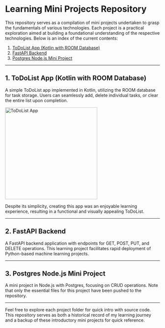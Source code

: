 # Learning Mini Projects Repository

This repository serves as a compilation of mini projects undertaken to grasp the fundamentals of various technologies. Each project is a practical exploration aimed at building a foundational understanding of the respective technologies. Below is an index of the current contents:

1. [ToDoList App (Kotlin with ROOM Database)](#1-todolist-app-kotlin-with-room-database)
2. [FastAPI Backend](#2-fastapi-backend)
3. [Postgres Node.js Mini Project](#3-postgres-nodejs-mini-project)

---

## 1. ToDoList App (Kotlin with ROOM Database)
A simple ToDoList app implemented in Kotlin, utilizing the ROOM database for task storage. Users can seamlessly add, delete individual tasks, or clear the entire list upon completion.

<!-- ![ToDoList App](https://user-images.githubusercontent.com/70331405/129234012-ac789205-e499-4af1-b2b0-d8d4f40cc770.jpg) -->
<img src="https://user-images.githubusercontent.com/70331405/129234012-ac789205-e499-4af1-b2b0-d8d4f40cc770.jpg" alt="ToDoList App" width="300px">

Despite its simplicity, creating this app was an enjoyable learning experience, resulting in a functional and visually appealing ToDoList.

---

## 2. FastAPI Backend
A FastAPI backend application with endpoints for GET, POST, PUT, and DELETE operations. This learning project facilitates rapid deployment of Python-based machine learning projects.

---

## 3. Postgres Node.js Mini Project
A mini project in Node.js with Postgres, focusing on CRUD operations. Note that only the essential files for this project have been pushed to the repository.

---

Feel free to explore each project folder for quick intro with source code. This repository serves as both a historical record of my learning journey and a backup of these introductory mini projects for quick reference.
